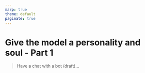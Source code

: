 ```yaml
---
marp: true
theme: default
paginate: true
---
```


# Give the model a personality and soul - Part 1

> Have a chat with a bot (draft)...